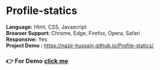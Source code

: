 # Profile-statics

<b>Language:</b> Html, CSS, Javascript<br>
<b>Browser Support:</b> Chrome, Edge, Firefox, Opera, Safari<br>
<b>Responsive:</b>  Yes<br>
<b>Project Demo :</b> https://nazir-hussain.github.io/Profile-statics/

### 👉 For Demo [click me](https://nazir-hussain.github.io/Emoji-Rating/)

